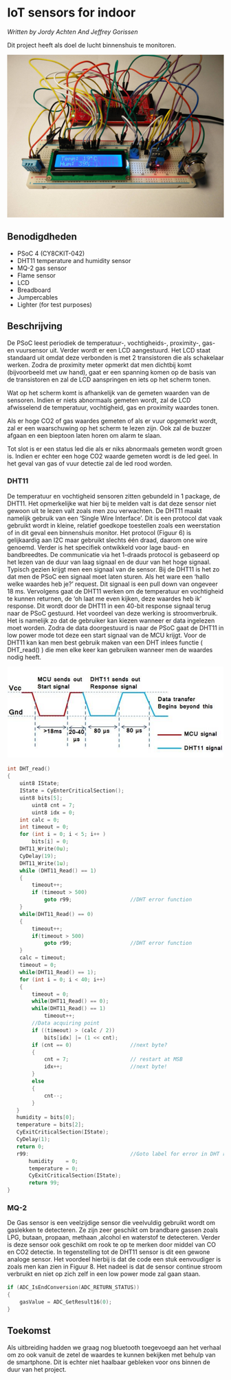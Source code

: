 # IoT sensors for indoor
*Written by Jordy Achten And Jeffrey Gorissen*

Dit project heeft als doel de lucht binnenshuis te monitoren.

![Project](Project.jpg)

## Benodigdheden

- PSoC 4 (CY8CKIT-042)
- DHT11 temperature and humidity sensor
- MQ-2 gas sensor
- Flame sensor
- LCD
- Breadboard
- Jumpercables
- Lighter (for test purposes)

## Beschrijving

De PSoC leest periodiek de temperatuur-, vochtigheids-, proximity-, gas- en vuursensor uit. Verder wordt er een LCD aangestuurd. Het LCD staat standaard uit omdat deze verbonden is met 2 transistoren die als schakelaar werken. Zodra de proximity meter opmerkt dat men dichtbij komt (bijvoorbeeld met uw hand), gaat er een spanning komen op de basis van de transistoren en zal de LCD aanspringen en iets op het scherm tonen.

Wat op het scherm komt is afhankelijk van de gemeten waarden van de sensoren. Indien er niets abnormaals gemeten wordt, zal de LCD afwisselend de temperatuur, vochtigheid, gas en proximity waardes tonen.

Als er hoge CO2 of gas waardes gemeten of als er vuur opgemerkt wordt, zal er een waarschuwing op het scherm te lezen zijn. Ook zal de buzzer afgaan en een bieptoon 
laten horen om alarm te slaan.

Tot slot is er een status led die als er niks abnormaals 
gemeten wordt groen is. Indien er echter een hoge CO2 waarde gemeten wordt is de led geel. In het geval van gas of vuur detectie zal de led rood worden.

### DHT11

De temperatuur en vochtigheid sensoren zitten gebundeld in 1 package, de DHT11. Het opmerkelijke wat hier bij te melden valt is dat deze sensor niet gewoon uit te lezen valt zoals men zou verwachten. De DHT11 maakt namelijk gebruik van een ‘Single Wire Interface’. Dit is een protocol dat vaak gebruikt wordt in kleine, relatief goedkope toestellen zoals een weerstation of in dit geval een binnenshuis monitor. Het protocol (Figuur 6) is gelijkaardig aan I2C maar gebruikt slechts één draad, daarom one wire genoemd. Verder is het specifiek ontwikkeld voor lage baud- en bandbreedtes.
De communicatie via het 1-draads protocol is gebaseerd op het lezen van de duur van laag signaal en de duur van het hoge signaal. Typisch gezien krijgt men een signaal van de sensor. Bij de DHT11 is het zo dat men de PSoC een signaal moet laten sturen. Als het ware een ‘hallo welke waardes heb je?’ request. Dit signaal is een pull down van ongeveer 18 ms. Vervolgens gaat de DHT11 werken om de temperatuur en vochtigheid te kunnen returnen, de ‘oh laat me even kijken, deze waardes heb ik’ response. Dit wordt door de DHT11 in een 40-bit response signaal terug naar de PSoC gestuurd.
Het voordeel van deze werking is stroomverbruik. Het is namelijk zo dat de gebruiker kan kiezen wanneer er data ingelezen moet worden. Zodra de data doorgestuurd is naar de PSoC gaat de DHT11 in low power mode tot deze een start signaal van de MCU krijgt.
Voor de DHT11 kan kan men best gebruik maken van een DHT inlees functie ( DHT_read() ) die men elke keer kan gebruiken wanneer men de waardes nodig heeft.

![1Wire protocol](1Wire.jpg)

```c
int DHT_read()
{
    uint8 IState;
    IState = CyEnterCriticalSection();
    uint8 bits[5];
        uint8 cnt = 7;
        uint8 idx = 0;
    int calc = 0;
    int timeout = 0;
    for (int i = 0; i < 5; i++ )
        bits[i] = 0;    
    DHT11_Write(0u);
    CyDelay(19);
    DHT11_Write(1u);
    while (DHT11_Read() == 1)
    {
        timeout++;
        if (timeout > 500)
            goto r99;                   //DHT error function
    }
    while(DHT11_Read() == 0) 
    {         
        timeout++; 
        if(timeout > 500)
            goto r99;                   //DHT error function
    } 
    calc = timeout; 
    timeout = 0; 
    while(DHT11_Read() == 1); 
    for (int i = 0; i < 40; i++) 
    { 
        timeout = 0; 
        while(DHT11_Read() == 0); 
        while(DHT11_Read() == 1) 
            timeout++;
        //Data acquiring point
        if ((timeout) > (calc / 2))
            bits[idx] |= (1 << cnt);
        if (cnt == 0)                   //next byte?
        {
   		    cnt = 7;                    // restart at MSB
   		    idx++;                      //next byte!
   	    } 
        else
        {
            cnt--;
        }
   } 
   humidity = bits[0];  
   temperature = bits[2];  
   CyExitCriticalSection(IState); 
   CyDelay(1); 
   return 0; 
   r99:                                 //Goto label for error in DHT reading
       humidity    = 0;  
       temperature = 0;  
       CyExitCriticalSection(IState); 
       return 99; 
}
```

### MQ-2
De Gas sensor is een veelzijdige sensor die veelvuldig gebruikt wordt om gaslekken te detecteren. Ze zijn zeer geschikt om brandbare gassen zoals LPG, butaan, propaan, methaan ,alcohol en waterstof te detecteren. Verder is deze sensor ook geschikt om rook te op te merken door middel van CO en CO2 detectie. 
In tegenstelling tot de DHT11 sensor is dit een gewone analoge sensor. Het voordeel hierbij is dat de code een stuk eenvoudiger is zoals men kan zien in Figuur 8. Het nadeel is dat de sensor continue stroom verbruikt en niet op zich zelf in een low power mode zal gaan staan.

```c
if (ADC_IsEndConversion(ADC_RETURN_STATUS))
{
	gasValue = ADC_GetResult16(0);
}
```

## Toekomst

Als uitbreiding hadden we graag nog bluetooth toegevoegd aan het verhaal om zo ook vanuit de zetel de waardes te kunnen bekijken met behulp van de smartphone. Dit is echter niet haalbaar gebleken voor ons binnen de duur van het project.